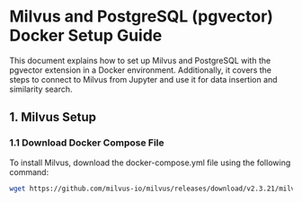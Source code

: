 # Milvus and PostgreSQL (pgvector) Docker Setup Guide

This document explains how to set up Milvus and PostgreSQL with the pgvector extension in a Docker environment. Additionally, it covers the steps to connect to Milvus from Jupyter and use it for data insertion and similarity search.

## 1. Milvus Setup

### 1.1 Download Docker Compose File
To install Milvus, download the docker-compose.yml file using the following command:

```bash
wget https://github.com/milvus-io/milvus/releases/download/v2.3.21/milvus-standalone-docker-compose.yml -O docker-compose.yml

